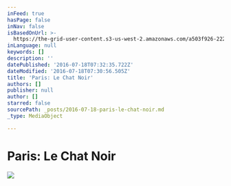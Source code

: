 ```yaml
---
inFeed: true
hasPage: false
inNav: false
isBasedOnUrl: >-
  https://the-grid-user-content.s3-us-west-2.amazonaws.com/a503f926-222e-4894-be50-b183812c7117.jpg
inLanguage: null
keywords: []
description: ''
datePublished: '2016-07-18T07:32:35.722Z'
dateModified: '2016-07-18T07:30:56.505Z'
title: 'Paris: Le Chat Noir'
authors: []
publisher: null
author: []
starred: false
sourcePath: _posts/2016-07-18-paris-le-chat-noir.md
_type: MediaObject

---
```

# Paris: Le Chat Noir
![](https://the-grid-user-content.s3-us-west-2.amazonaws.com/a503f926-222e-4894-be50-b183812c7117.jpg)